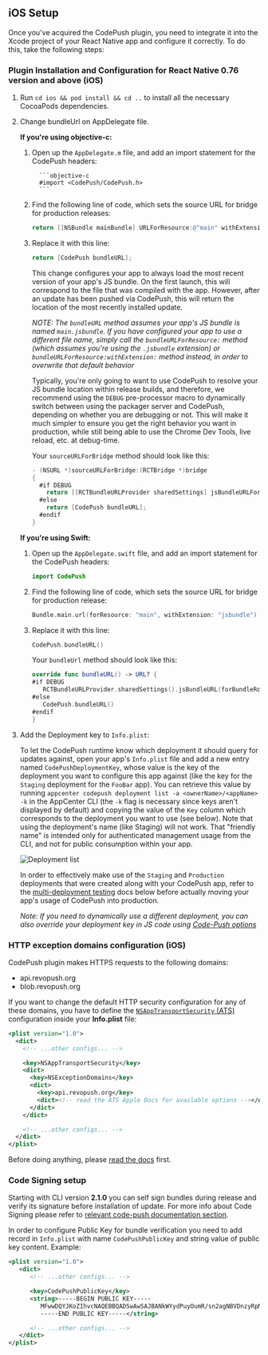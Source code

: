 ## iOS Setup

Once you've acquired the CodePush plugin, you need to integrate it into the Xcode project of your React Native app and configure it correctly. To do this, take the following steps:
​
### Plugin Installation and Configuration for React Native 0.76 version and above (iOS)

1. Run `cd ios && pod install && cd ..` to install all the necessary CocoaPods dependencies.
   ​
2. Change bundleUrl on AppDelegate file.

   **If you're using objective-c:**
   1. Open up the `AppDelegate.m` file, and add an import statement for the CodePush headers:

            ```objective-c
            #import <CodePush/CodePush.h>
            ```

   2. Find the following line of code, which sets the source URL for bridge for production releases:

      ```objective-c
      return [[NSBundle mainBundle] URLForResource:@"main" withExtension:@"jsbundle"];
      ```

   3. Replace it with this line:

      ```objective-c
      return [CodePush bundleURL];
      ```
      This change configures your app to always load the most recent version of your app's JS bundle. On the first launch, this will correspond to the file that was compiled with the app. However, after an update has been pushed via CodePush, this will return the location of the most recently installed update.

      *NOTE: The `bundleURL` method assumes your app's JS bundle is named `main.jsbundle`. If you have configured your app to use a different file name, simply call the `bundleURLForResource:` method (which assumes you're using the `.jsbundle` extension) or `bundleURLForResource:withExtension:` method instead, in order to overwrite that default behavior*

      Typically, you're only going to want to use CodePush to resolve your JS bundle location within release builds, and therefore, we recommend using the `DEBUG` pre-processor macro to dynamically switch between using the packager server and CodePush, depending on whether you are debugging or not. This will make it much simpler to ensure you get the right behavior you want in production, while still being able to use the Chrome Dev Tools, live reload, etc. at debug-time.

      Your `sourceURLForBridge` method should look like this:

      ```objective-c
      - (NSURL *)sourceURLForBridge:(RCTBridge *)bridge
      {
        #if DEBUG
          return [[RCTBundleURLProvider sharedSettings] jsBundleURLForBundleRoot:@"index"];
        #else
          return [CodePush bundleURL];
        #endif
      }
      ```

   **If you're using Swift:**
   1. Open up the `AppDelegate.swift` file, and add an import statement for the CodePush headers:
      ```swift
      import CodePush
      ```

   2. Find the following line of code, which sets the source URL for bridge for production release:
      ```swift
      Bundle.main.url(forResource: "main", withExtension: "jsbundle")
      ```
   3. Replace it with this line:
      ```swift
      CodePush.bundleURL()
      ```

      Your `bundleUrl` method should look like this:
      ```swift
      override func bundleURL() -> URL? {
      #if DEBUG
         RCTBundleURLProvider.sharedSettings().jsBundleURL(forBundleRoot: "index")
      #else
         CodePush.bundleURL()
      #endif
      }
      ```

4. Add the Deployment key to `Info.plist`:

   To let the CodePush runtime know which deployment it should query for updates against, open your app's `Info.plist` file and add a new entry named `CodePushDeploymentKey`, whose value is the key of the deployment you want to configure this app against (like the key for the `Staging` deployment for the `FooBar` app). You can retrieve this value by running `appcenter codepush deployment list -a <ownerName>/<appName> -k` in the AppCenter CLI (the `-k` flag is necessary since keys aren't displayed by default) and copying the value of the `Key` column which corresponds to the deployment you want to use (see below). Note that using the deployment's name (like Staging) will not work. That "friendly name" is intended only for authenticated management usage from the CLI, and not for public consumption within your app.

   ![Deployment list](https://cloud.githubusercontent.com/assets/116461/11601733/13011d5e-9a8a-11e5-9ce2-b100498ffb34.png)

   In order to effectively make use of the `Staging` and `Production` deployments that were created along with your CodePush app, refer to the [multi-deployment testing](../README.md#multi-deployment-testing) docs below before actually moving your app's usage of CodePush into production.

   *Note: If you need to dynamically use a different deployment, you can also override your deployment key in JS code using [Code-Push options](./api-js.md#CodePushOptions)*


### HTTP exception domains configuration (iOS)

CodePush plugin makes HTTPS requests to the following domains:

- api.revopush.org
- blob.revopush.org

If you want to change the default HTTP security configuration for any of these domains, you have to define the [`NSAppTransportSecurity` (ATS)][ats] configuration inside your __Info.plist__ file:

```xml
<plist version="1.0">
  <dict>
    <!-- ...other configs... -->

    <key>NSAppTransportSecurity</key>
    <dict>
      <key>NSExceptionDomains</key>
      <dict>
        <key>api.revopush.org</key>
        <dict><!-- read the ATS Apple Docs for available options --></dict>
      </dict>
    </dict>

    <!-- ...other configs... -->
  </dict>
</plist>
```

Before doing anything, please [read the docs][ats] first.

[ats]: https://developer.apple.com/library/content/documentation/General/Reference/InfoPlistKeyReference/Articles/CocoaKeys.html#//apple_ref/doc/uid/TP40009251-SW33

### Code Signing setup

Starting with CLI version **2.1.0** you can self sign bundles during release and verify its signature before installation of update. For more info about Code Signing please refer to [relevant code-push documentation section](https://github.com/microsoft/code-push/tree/v3.0.1/cli#code-signing).

In order to configure Public Key for bundle verification you need to add record in `Info.plist` with name `CodePushPublicKey` and string value of public key content. Example:

```xml
<plist version="1.0">
   <dict>
      <!-- ...other configs... -->

      <key>CodePushPublicKey</key>
      <string>-----BEGIN PUBLIC KEY-----
         MFwwDQYJKoZIhvcNAQEBBQADSwAwSAJBANkWYydPuyOumR/sn2agNBVDnzyRpM16NAUpYPGxNgjSEp0etkDNgzzdzyvyl+OsAGBYF3jCxYOXozum+uV5hQECAwEAAQ==
         -----END PUBLIC KEY-----</string>

      <!-- ...other configs... -->
   </dict>
</plist>
```

